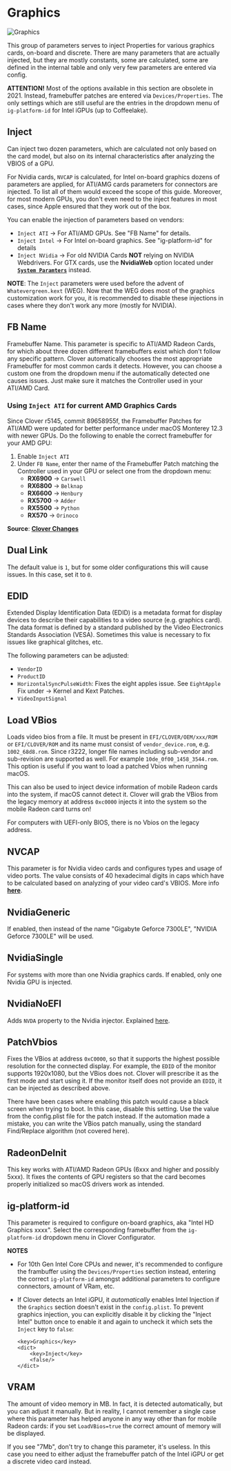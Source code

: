 # Graphics
![Graphics](https://user-images.githubusercontent.com/76865553/136713622-7300a5e5-de05-413a-b748-579b95a36d58.jpeg)

This group of parameters serves to inject Properties for various graphics cards, on-board and discrete. There are many parameters that are actually injected, but they are mostly constants, some are calculated, some are defined in the internal table and only very few parameters are entered via config.

**ATTENTION!** Most of the options available in this section are obsolete in 2021. Instead, framebuffer patches are entered via `Devices/Properties`. The only settings which are still useful are the entries in the dropdown menu of `ig-platform-id` for Intel iGPUs (up to Coffeelake).

## Inject
Can inject two dozen parameters, which are calculated not only based on the card model, but also on its internal characteristics after analyzing the VBIOS of a GPU.

For Nvidia cards, `NVCAP` is calculated, for Intel on-board graphics dozens of parameters are applied, for ATI/AMG cards parameters for connectors are injected. To list all of them would exceed the scope of this guide. Moreover, for most modern GPUs, you don't even need to the inject features in most cases, since Apple ensured that they work out of the box.

You can enable the injection of parameters based on vendors:

- `Inject ATI` &rarr; For ATI/AMD GPUs. See "FB Name" for details.
- `Inject Intel` &rarr; For Intel on-board graphics. See "ig-platform-id" for details
- `Inject NVidia` &rarr; For old NVIDIA Cards **NOT** relying on NVIDIA Webdrivers. For GTX cards, use the **NvidiaWeb** option located under [**`System Paramters`**](https://github.com/5T33Z0/Clover-Crate/tree/main/System_Parameters#nvidiaweb) instead.

**NOTE**: The `Inject` parameters were used before the advent of `Whatevergreen.kext` (WEG). Now that the WEG does most of the graphics customization work for you, it is recommended to disable these injections in cases where they don't work any more (mostly for NVIDIA).


## FB Name
Framebuffer Name. This parameter is specific to ATI/AMD Radeon Cards, for which about three dozen different framebuffers exist which don't follow any specific pattern. Clover automatically chooses the most appropriate Framebuffer for most common cards it detects. However, you can choose a custom one from the dropdown menu if the automatically detected one causes issues. Just make sure it matches the Controller used in your ATI/AMD Card.

### Using `Inject ATI` for current AMD Graphics Cards
Since Clover r5145, commit 89658955f, the Framebuffer Patches for ATI/AMD were updated for better performance under macOS Monterey 12.3 with newer GPUs. Do the following to enable the correct framebuffer for your AMD GPU:

1. Enable `Inject ATI`
2. Under `FB Name`, enter ther name of the Framebuffer Patch matching the Controller used in your GPU or select one from the dropdown menu:
	- **RX6900** &rarr; `Carswell`
	- **RX6800** &rarr; `Belknap`
	- **RX6600** &rarr; `Henbury` 
	- **RX5700** &rarr; `Adder`
	- **RX5500** &rarr; `Python`
	- **RX570** &rarr; `Orinoco`

**Source**: [**Clover Changes**](https://www.insanelymac.com/forum/topic/304530-clover-change-explanations/?do=findComment&comment=2778575)

## Dual Link
The default value is `1`, but for some older configurations this will cause issues. In this case, set it to `0`.

## EDID
Extended Display Identification Data (EDID) is a metadata format for display devices to describe their capabilities to a video source (e.g. graphics card). The data format is defined by a standard published by the Video Electronics Standards Association (VESA). Sometimes this value is necessary to fix issues like graphical glitches, etc.

The following parameters can be adjusted:

- `VendorID`
- `ProductID`
- `HorizontalSyncPulseWidth`: Fixes the eight apples issue. See `EightApple` Fix under &rarr; Kernel and Kext Patches.
- `VideoInputSignal`

## Load VBios
Loads video bios from a file. It must be present in `EFI/CLOVER/OEM/xxx/ROM` or `EFI/CLOVER/ROM` and its name must consist of `vendor_device.rom`, e.g. `1002_68d8.rom`. Since r3222, longer file names including sub-vendor and sub-revision are supported as well. For example `10de_0f00_1458_3544.rom`. This option is useful if you want to load a patched Vbios when running macOS.

This can also be used to inject device information of mobile Radeon cards into the system, if macOS cannot detect it. Clover will grab the VBios from the legacy memory at address `0xc0000` injects it into the system so the mobile Radeon card turns on!

For computers with UEFI-only BIOS, there is no Vbios on the legacy address.

## NVCAP
This parameter is for Nvidia video cards and configures types and usage of video ports.
The value consists of 40 hexadecimal digits in caps which have to be calculated based on analyzing of your video card's VBIOS. More info [**here**](https://dortania.github.io/OpenCore-Post-Install/gpu-patching/nvidia-patching/#nvcap).

## NvidiaGeneric
If enabled, then instead of the name "Gigabyte Geforce 7300LE", "NVIDIA Geforce 7300LE" will be used.

## NvidiaSingle
For systems with more than one Nvidia graphics cards. If enabled, only one Nvidia GPU is injected.

## NvidiaNoEFI
Adds `NVDA` property to the Nvidia injector. Explained [here](https://www.insanelymac.com/forum/topic/306156-clover-problems-and-solutions/page/84/?tab=comments#comment-2443062).

## PatchVbios
Fixes the VBios at address `0xC0000`, so that it supports the highest possible resolution for the connected display. For example, the `EDID` of the monitor supports 1920x1080, but the VBios does not. Clover will prescribe it as the first mode and start using it. If the monitor itself does not provide an `EDID`, it can be injected as described above.

There have been cases where enabling this patch would cause a black screen when trying to boot. In this case, disable this setting. Use the value from the config.plist file for the patch instead. If the automation made a mistake, you can write the VBios patch manually, using the standard Find/Replace algorithm (not covered here).

## RadeonDeInit
This key works with ATI/AMD Radeon GPUs (6xxx and higher and possibly 5xxx). It fixes the contents of GPU registers so that the card becomes properly initialized so macOS drivers work as intended.

## ig-platform-id
This parameter is required to configure on-board graphics, aka "Intel HD Graphics xxxx". Select the corresponding framebuffer from the `ig-platform-id` dropdown menu in Clover Configurator.

**NOTES**

- For 10th Gen Intel Core CPUs and newer, it's recommended to configure the frambuffer using the `Devices/Properties` section instead, entering the correct `ig-platform-id` amongst additional parameters to configure connectors, amount of VRam, etc.
- If Clover detects an Intel iGPU, it _automatically_ enables Intel Injection if the `Graphics` section doesn't exist in the `config.plist`. To prevent graphics injection, you can explicitly disable it by clicking the "Inject Intel" button once to enable it and again to uncheck it which sets the `Inject` key to `false`:

	```
	<key>Graphics</key>
    <dict>
        <key>Inject</key>
        <false/>
    </dict>
    ```

## VRAM
The amount of video memory in MB. In fact, it is detected automatically, but you can adjust it manually. But in reality, I cannot remember a single case where this parameter has helped anyone in any way other than for mobile Radeon cards: if you set `LoadVBios=true` the correct amount of memory will be displayed.

If you see "7Mb", don't try to change this parameter, it's useless. In this case you need to either adjust the framebuffer patch of the Intel iGPU or get a discrete video card instead.
